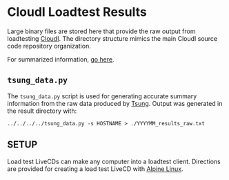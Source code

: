 # CloudI Loadtest Results

Large binary files are stored here that provide the raw output from
loadtesting [CloudI](https://github.com/CloudI/CloudI/tree/develop/src).
The directory structure mimics the main CloudI source code repository
organization.

For summarized information, [go here](https://cloudi.org/faq.html#5_LoadTesting).

## `tsung_data.py`

The `tsung_data.py` script is used for generating accurate summary information
from the raw data produced by [Tsung](http://tsung.erlang-projects.org/).
Output was generated in the result directory with:

    ../../../../tsung_data.py -s HOSTNAME > ./YYYYMM_results_raw.txt

## SETUP

Load test LiveCDs can make any computer into a loadtest client.
Directions are provided for creating a load test LiveCD with
[Alpine Linux](https://github.com/CloudI/loadtests/tree/master/live_cd/alpine#readme).
